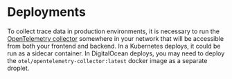 # Deployments

To collect trace data in production environments, it is necessary to run
the [OpenTelemetry collector](https://github.com/open-telemetry/opentelemetry-collector)
somewhere in your network that will be accessible from both your frontend and backend. In a Kubernetes deploys, it could
be run as a sidecar container. In DigitalOcean deploys, you may need to deploy
the `otel/opentelemetry-collector:latest` docker image as a separate droplet.

